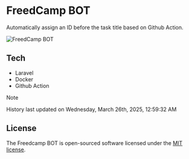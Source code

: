 # FreedCamp BOT

Automatically assign an ID before the task title based on Github Action.

![FreedCamp BOT](https://repository-images.githubusercontent.com/737932867/7d34798b-2680-471c-b089-a78a718d3d6a)

## Tech

- Laravel
- Docker
- Github Action

> [!NOTE]  
> History last updated on Wednesday, March 26th, 2025, 12:59:32 AM

## License

The Freedcamp BOT is open-sourced software licensed under the [MIT license](https://opensource.org/licenses/MIT).
